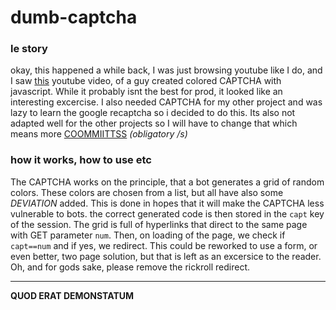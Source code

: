 # dumb-captcha
### le story
okay, this happened a while back, I was just browsing youtube like I do, and I saw [this](https://www.youtube.com/watch?v=PIdA6dH4aFM) youtube video, of a guy created colored CAPTCHA with javascript. While it probably isnt the best for prod, it looked like an interesting excercise. I also needed CAPTCHA for my other project and was lazy to learn the google recaptcha so i decided to do this. Its also not adapted well for the other projects so I will have to change that which means more [COOMMIITTSS](https://www.reddit.com/r/ProgrammerHumor/comments/nqsx0i/coomitter/) *(obligatory /s)*
### how it works, how to use etc
The CAPTCHA works on the principle, that a bot generates a grid of random colors. These colors are chosen from a list, but all have also some *DEVIATION* added. This is done in hopes that it will make the CAPTCHA less vulnerable to bots. the correct generated code is then stored in the `capt` key of the session. The grid is full of hyperlinks that direct to the same page with GET parameter `num`. Then, on loading of the page, we check if `capt==num` and if yes, we redirect. This could be reworked to use a form, or even better, two page solution, but that is left as an excersice to the reader. Oh, and for gods sake, please remove the rickroll redirect.

---

**QUOD ERAT DEMONSTATUM**
